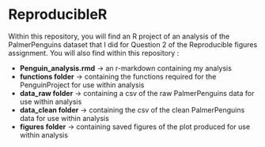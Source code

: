 # ReproducibleR

Within this repository, you will find an R project of an analysis of the PalmerPenguins dataset that I did for Question 2 of the Reproducible figures assignment. You will also find within this repository : 

- **Penguin_analysis.rmd** -> an r-markdown containing my analysis 
- **functions folder** -> containing the functions required for the PenguinProject for use within analysis
- **data_raw folder** -> containing a csv of the raw PalmerPenguins data for use within analysis
- **data_clean folder** -> containing the csv of the clean PalmerPenguins data for use within analysis
- **figures folder** -> containing saved figures of the plot produced for use within analysis
